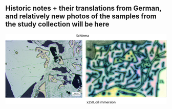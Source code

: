 ## Historic notes + their translations from German, and relatively new photos of the samples from the study collection will be here

![Schlema](https://github.com/DinaKlim/OD_RL_notes/blob/main/RL_notes/Schlema.jpg)

